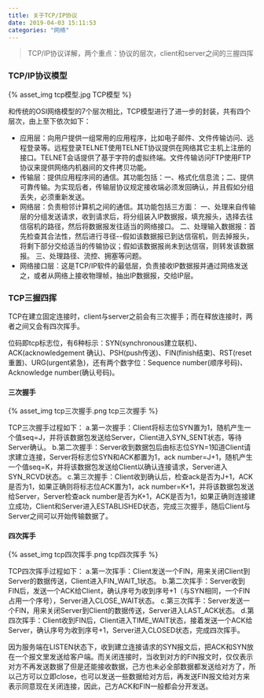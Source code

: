 ```yaml
---
title: 关于TCP/IP协议
date: 2019-04-03 15:11:53
categories: "网络"
---
```


>TCP/IP协议详解，两个重点：协议的层次，client和server之间的三握四挥

### TCP/IP协议模型

{% asset_img tcp模型.jpg TCP模型 %}

<!-- more -->

和传统的OSI网络模型的7个层次相比，TCP模型进行了进一步的封装，共有四个层次，由上至下依次如下：

- 应用层：向用户提供一组常用的应用程序，比如电子邮件、文件传输访问、远程登录等。远程登录TELNET使用TELNET协议提供在网络其它主机上注册的接口。TELNET会话提供了基于字符的虚拟终端。文件传输访问FTP使用FTP协议来提供网络内机器间的文件拷贝功能。
- 传输层：提供应用程序间的通信。其功能包括：一、格式化信息流；二、提供可靠传输。为实现后者，传输层协议规定接收端必须发回确认，并且假如分组丢失，必须重新发送。
- 网络层：负责相邻计算机之间的通信。其功能包括三方面：
一、处理来自传输层的分组发送请求，收到请求后，将分组装入IP数据报，填充报头，选择去往信宿机的路径，然后将数据报发往适当的网络接口。
二、处理输入数据报：首先检查其合法性，然后进行寻径--假如该数据报已到达信宿机，则去掉报头，将剩下部分交给适当的传输协议；假如该数据报尚未到达信宿，则转发该数据报。
三、处理路径、流控、拥塞等问题。
- 网络接口层：这是TCP/IP软件的最低层，负责接收IP数据报并通过网络发送之，或者从网络上接收物理帧，抽出IP数据报，交给IP层。

### TCP三握四挥

TCP在建立固定连接时，client与server之前会有三次握手；而在释放连接时，两者之间又会有四次挥手。

位码即tcp标志位，有6种标示：SYN(synchronous建立联机)、ACK(acknowledgement 确认)、PSH(push传送)、FIN(finish结束)、RST(reset重置)、URG(urgent紧急)，还有两个数字位：Sequence number(顺序号码)、Acknowledge number(确认号码)。

#### 三次握手

{% asset_img tcp三次握手.png tcp三次握手 %}

TCP三次握手过程如下：
a.第一次握手：Client将标志位SYN置为1，随机产生一个值seq=J，并将该数据包发送给Server，Client进入SYN_SENT状态，等待Server确认。
b.第二次握手：Server收到数据包后由标志位SYN=1知道Client请求建立连接，Server将标志位SYN和ACK都置为1，ack number=J+1，随机产生一个值seq=K，并将该数据包发送给Client以确认连接请求，Server进入SYN_RCVD状态。
c.第三次握手：Client收到确认后，检查ack是否为J+1，ACK是否为1，如果正确则将标志位ACK置为1，ack number=K+1，并将该数据包发送给Server，Server检查ack number是否为K+1，ACK是否为1，如果正确则连接建立成功，Client和Server进入ESTABLISHED状态，完成三次握手，随后Client与Server之间可以开始传输数据了。

#### 四次挥手

{% asset_img tcp四次挥手.png tcp四次挥手 %}

TCP四次挥手过程如下：
a.第一次挥手：Client发送一个FIN，用来关闭Client到Server的数据传送，Client进入FIN_WAIT_1状态。
b.第二次挥手：Server收到FIN后，发送一个ACK给Client，确认序号为收到序号+1（与SYN相同，一个FIN占用一个序号），Server进入CLOSE_WAIT状态。
c.第三次挥手：Server发送一个FIN，用来关闭Server到Client的数据传送，Server进入LAST_ACK状态。
d.第四次挥手：Client收到FIN后，Client进入TIME_WAIT状态，接着发送一个ACK给Server，确认序号为收到序号+1，Server进入CLOSED状态，完成四次挥手。

因为服务端在LISTEN状态下，收到建立连接请求的SYN报文后，把ACK和SYN放在一个报文里发送给客户端。而关闭连接时，当收到对方的FIN报文时，仅仅表示对方不再发送数据了但是还能接收数据，己方也未必全部数据都发送给对方了，所以己方可以立即close，也可以发送一些数据给对方后，再发送FIN报文给对方来表示同意现在关闭连接，因此，己方ACK和FIN一般都会分开发送。

